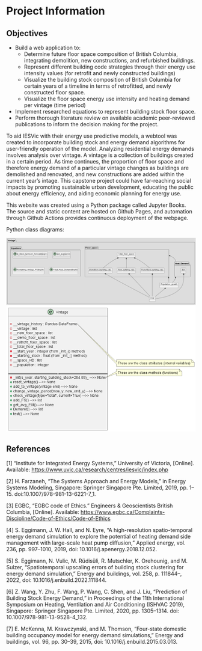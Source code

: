 # Project Information

## Objectives
* Build a web application to:
  * Determine future floor space composition of British Columbia,
integrating demolition, new constructions, and refurbished
buildings.
  * Represent different building code strategies through their energy
use intensity values (for retrofit and newly constructed buildings)
  * Visualize the building stock composition of British Columbia for
certain years of a timeline in terms of retrofitted, and newly
constructed floor space.
  * Visualize the floor space energy use intensity and heating demand
per vintage (time period)
* Implement researched equations to represent building stock floor space.
* Perform thorough literature review on available academic peer-reviewed
publications to inform the decision making for the project.

To aid IESVic with their energy use predictive models, a webtool was created to incorporate building stock and energy demand algorithms for user-friendly operation of the model.
Analyzing residential energy demands involves analysis over vintage. A vintage is a collection of buildings created in a certain period. As time continues, the proportion of floor space and therefore energy demand of a particular vintage changes as buildings are demolished and renovated, and new constructions are added within the current year’s  intage. This capstone project could have far-reaching social impacts by promoting sustainable urban development, educating the public about energy efficiency, and aiding economic planning for energy use.

This website was created using a Python package called Jupyter Books. The source and static content are hosted on Github Pages, and automation through Github Actions provides continuous deployment of the webpage.


Python class diagrams:

![](assets/Building_Stock_classes-page1.png)
![](assets/Building_Stock_classes-page2.png)

## References

[1]
“Institute for Integrated Energy Systems,” University of Victoria, [Online].
Available: https://www.uvic.ca/research/centres/iesvic/index.php

[2]
H. Farzaneh, “The Systems Approach and Energy Models,” in Energy Systems
Modeling, Singapore: Springer Singapore Pte. Limited, 2019, pp. 1–15.
doi:10.1007/978-981-13-6221-7_1.

[3]
EGBC, “EGBC code of Ethics.” Engineers & Geoscientists British Columbia,
[Online]. Available:
https://www.egbc.ca/Complaints-Discipline/Code-of-Ethics/Code-of-Ethics

[4]
S. Eggimann, J. W. Hall, and N. Eyre, “A high-resolution spatio-temporal energy
demand simulation to explore the potential of heating demand side management
with large-scale heat pump diffusion,” Applied energy, vol. 236, pp. 997–1010,
2019, doi: 10.1016/j.apenergy.2018.12.052.

[5]
S. Eggimann, N. Vulic, M. Rüdisüli, R. Mutschler, K. Orehounig, and M. Sulzer,
“Spatiotemporal upscaling errors of building stock clustering for energy demand
simulation,” Energy and buildings, vol. 258, p. 111844–, 2022, doi:
10.1016/j.enbuild.2022.111844.

[6]
Z. Wang, Y. Zhu, F. Wang, P. Wang, C. Shen, and J. Liu, “Prediction of Building
Stock Energy Demand,” in Proceedings of the 11th International Symposium on
Heating, Ventilation and Air Conditioning (ISHVAC 2019), Singapore: Springer
Singapore Pte. Limited, 2020, pp. 1305–1314. doi:
10.1007/978-981-13-9528-4_132.

[7]
E. McKenna, M. Krawczynski, and M. Thomson, “Four-state domestic building
occupancy model for energy demand simulations,” Energy and buildings, vol. 96,
pp. 30–39, 2015, doi: 10.1016/j.enbuild.2015.03.013.